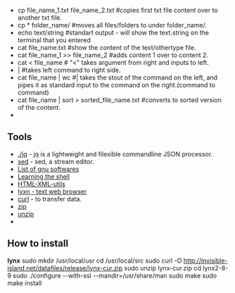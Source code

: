  - cp file_name_1.txt file_name_2.txt #copies first txt file content over to another txt file.
 - cp * folder_name/ #moves all files/folders to under folder_name/.
 - echo text/string #standart output - will show the text.string on the terminal that you entered
 - cat file_name.txt #show the content of the text/othertype file.
 - cat file_name_1 >> file_name_2 #adds content 1 over to content 2.
 - cat < file_name # "<" takes argument from right and inputs to left.
 -  | #takes left command to right side.
 - cat file_name | wc #| takes the stout of the command on the left, and pipes it as standard input to the command on the right.(command to command)
 - cat file_name | sort > sorted_file_name.txt #converts to sorted version of the content.
 - 


## Tools
 - [./jq](https://stedolan.github.io/jq/) - jq is a lightweight and filexible commandline JSON processor.
 - [sed](https://www.gnu.org/software/sed/manual/sed.html) - sed, a stream editor.
 - [List of gnu softwares](https://www.gnu.org/software/)
 - [Learning the shell](http://linuxcommand.org/lc3_learning_the_shell.php)
 - [HTML-XML-utils](https://www.w3.org/Tools/HTML-XML-utils/)
 - [lyxn - text web browser](http://lynx.browser.org/lynx_help/Lynx_users_guide.html)
 - [curl](https://curl.haxx.se/) - to transfer data.
 - [zip](http://www.info-zip.org/mans/zip.html)
 - [unzip](http://www.info-zip.org/mans/unzip.html)
 - 


## How to install
**lynx**
sudo mkdir /usr/local/usr
cd /usr/local/src
sudo curl -O http://invisible-island.net/datafiles/release/lynx-cur.zip
sudo unzip lynx-cur.zip
cd lynx2-8-9
sudo ./configure --with-ssl --mandir=/usr/share/man
sudo make
sudo make install
